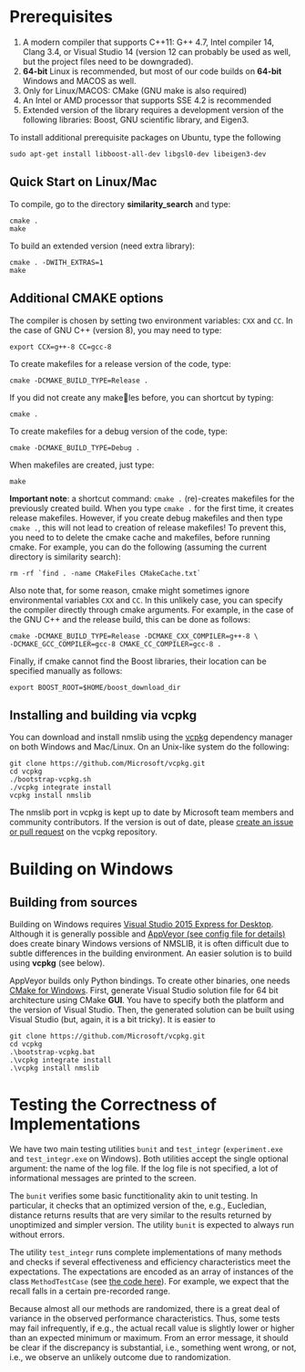 # Prerequisites

1. A modern compiler that supports C++11: G++ 4.7, Intel compiler 14, Clang 3.4, or Visual Studio 14 (version 12 can probably be used as well, but the project files need to be downgraded).
2. **64-bit** Linux is recommended, but most of our code builds on **64-bit** Windows and MACOS as well. 
3. Only for Linux/MACOS: CMake (GNU make is also required) 
4. An Intel or AMD processor that supports SSE 4.2 is recommended
5. Extended version of the library requires a development version of the following libraries: Boost, GNU scientific library, and Eigen3.

To install additional prerequisite packages on Ubuntu, type the following

```
sudo apt-get install libboost-all-dev libgsl0-dev libeigen3-dev
```

## Quick Start on Linux/Mac

To compile, go to the directory **similarity_search** and type:  
```
cmake .
make  
```
To build an extended version (need extra library):
```
cmake . -DWITH_EXTRAS=1
make  
```

## Additional CMAKE options

The compiler is chosen by setting two environment variables: ``CXX`` and ``CC``. In the case of GNU
C++ (version 8), you may need to type:
```
export CCX=g++-8 CC=gcc-8
```

To create makefiles for a release version of the code, type:
```
cmake -DCMAKE_BUILD_TYPE=Release .
```

If you did not create any makeles before, you can shortcut by typing:
```
cmake .
```

To create makefiles for a debug version of the code, type:
```
cmake -DCMAKE_BUILD_TYPE=Debug .
```

When makefiles are created, just type:

```make```

**Important note**: a shortcut command:
``cmake .``
(re)-creates makefiles for the previously created build. When you type ``cmake .``
for the first time, it creates release makefiles. However, if you create debug 
makefiles and then type ``cmake .``, this will not lead to creation of release makefiles!
To prevent this, you need to to delete the cmake cache and makefiles, before
running cmake. For example, you can do the following (assuming the
current directory is similarity search):

```
rm -rf `find . -name CMakeFiles CMakeCache.txt`
```

Also note that, for some reason, cmake might sometimes ignore environmental
variables ``CXX`` and ``CC``. In this unlikely case, you can specify the compiler directly
through cmake arguments. For example, in the case of the GNU C++ and the
release build, this can be done as follows:

```
cmake -DCMAKE_BUILD_TYPE=Release -DCMAKE_CXX_COMPILER=g++-8 \
-DCMAKE_GCC_COMPILER=gcc-8 CMAKE_CC_COMPILER=gcc-8 .
```

Finally, if cmake cannot find the Boost libraries, their location can be specified
manually as follows:

```
export BOOST_ROOT=$HOME/boost_download_dir
```

## Installing and building via vcpkg
You can download and install nmslib using the [vcpkg](https://github.com/Microsoft/vcpkg) dependency manager on both Windows and Mac/Linux.
On an Unix-like system do the following:
```
git clone https://github.com/Microsoft/vcpkg.git
cd vcpkg
./bootstrap-vcpkg.sh
./vcpkg integrate install
vcpkg install nmslib
```

The nmslib port in vcpkg is kept up to date by Microsoft team members and community contributors. If the version is out of date, please [create an issue or pull request](https://github.com/Microsoft/vcpkg) on the vcpkg repository.

# Building on Windows
## Building from sources

Building on Windows requires [Visual Studio 2015 Express for Desktop](https://www.visualstudio.com/en-us/downloads/download-visual-studio-vs.aspx). Although it is generally possible and [AppVeyor (see config file for details)](/.appveyor.yml) does create binary Windows versions of NMSLIB, it is often difficult due to subtle differences in the building environment. An easier solution is to build using **vcpkg** (see below). 

AppVeyor builds only Python bindings. To create other binaries, one needs [CMake for Windows](https://cmake.org/download/). First, generate Visual Studio solution file for 64 bit architecture using CMake **GUI**. You have to specify both the platform and the version of Visual Studio. Then, the generated solution can be built using Visual Studio (but, again, it is a bit tricky). 
It is easier to 
```
git clone https://github.com/Microsoft/vcpkg.git
cd vcpkg
.\bootstrap-vcpkg.bat
.\vcpkg integrate install
.\vcpkg install nmslib
```

# Testing the Correctness of Implementations

We have two main testing utilities ``bunit`` and ``test_integr`` (``experiment.exe`` and
``test_integr.exe`` on Windows).
Both utilities accept the single optional argument: the name of the log file.
If the log file is not specified, a lot of informational messages are printed to the screen.

The ``bunit`` verifies some basic functitionality akin to unit testing.
In particular, it checks that an optimized version of the, e.g., Eucledian, distance
returns results that are very similar to the results returned by unoptimized and simpler version.
The utility ``bunit`` is expected to always run without errors.

The utility ``test_integr`` runs complete implementations of many methods
and checks if several effectiveness and efficiency characteristics
meet the expectations.
The expectations are encoded as an array of instances of the class ``MethodTestCase``
(see [the code here](/similarity_search/test/test_integr.cc#L65)).
For example, we expect that the recall falls in a certain pre-recorded range.

Because almost all our methods are randomized, there is a great deal of variance
in the observed performance characteristics. Thus, some tests
may fail infrequently, if e.g., the actual recall value is slightly lower or higher 
than an expected minimum  or maximum.
From an error message, it should be clear if the discrepancy is substantial, i.e.,
something went wrong, or not, i.e., we observe an unlikely outcome due to randomization.



